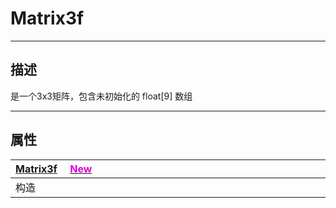 # Matrix3f
------------------------------------------------------------------------------------------
## 描述

是一个3x3矩阵，包含未初始化的 float[9] 数组

------------------------------------------------------------------------------------------
## 属性

|<div style="width:700px">[Matrix3f](/Api/DataType/Matrix3f.md) &emsp;[<font color="dd00dd">New</font>]()</div>|
|:---|
|构造|
